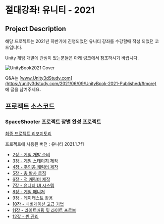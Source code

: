 # 절대강좌! 유니티 - 2021

## Project Description

해당 프로젝트는 2021년 하반기에 진행되었던 유니티 강좌를 수강할때 작성 되었던 코드입니다.

Unity 게임 개발에 관심이 있는분들은 아래 링크에서 참조하시기 바랍니다.


![UnityBook2021 Cover](http://IndieGameMaker.github.io/images/books/unity2021_3D_800600.png)

Q&A는 [www.Unity3dStudy.com](https://unity3dstudy.com/2021/06/09/UnityBook-2021-Published/#more) 에 글을 남겨주세요.
<!-- 오탈자는 [] 에서 확인할 수 있습니다. -->

## 프로젝트 소스코드

### SpaceShooter 프로젝트 장별 완성 프로젝트

[최종 프로젝트 리포지토리](https://github.com/IndieGameMaker/SpaceShooter2021)

프로젝트에 사용된 버전 : 유니티 2021.1.7f1

- [2장 - 게임 개발 준비](https://github.com/IndieGameMaker/SpaceShooter2021/releases/tag/2장)
- [3장 - 게임 스테이지 제작](https://github.com/IndieGameMaker/SpaceShooter2021/releases/tag/3장)
- [4장 - 주인공 캐릭터 제작](https://github.com/IndieGameMaker/SpaceShooter2021/releases/tag/4장)
- [5장 - 총 발사 로직](https://github.com/IndieGameMaker/SpaceShooter2021/releases/tag/5장)
- [6장 - 적 캐릭터 제작](https://github.com/IndieGameMaker/SpaceShooter2021/releases/tag/6장)
- [7장 - 유니티 UI 시스템](https://github.com/IndieGameMaker/SpaceShooter2021/releases/tag/7장)
- [8장 - 게임 매니저](https://github.com/IndieGameMaker/SpaceShooter2021/releases/tag/8장)
- [9장 - 레이캐스트 활용](https://github.com/IndieGameMaker/SpaceShooter2021/releases/tag/9장)
- [10장 - 내비게이션 고급 기법](https://github.com/IndieGameMaker/SpaceShooter2021/releases/tag/10장)
- [11장 - 라이트매핑 및 라이트 프로브](https://github.com/IndieGameMaker/SpaceShooter2021/releases/tag/11장)
- [12장 - 씬 관리](https://github.com/IndieGameMaker/SpaceShooter2021/releases/tag/12장)
